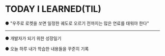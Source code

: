 # TODAY I LEARNED(TIL)
● "우주로 로켓을 쏘면 일정한 궤도로 오르기 전까지는 많은 연료를 태워야 한다"

***
 
● 개발자가 되기 위한 성장일기

● 오늘 하루 내가 학습한 내용들을 꾸준히 기록
 
